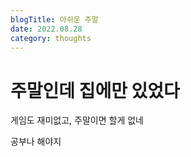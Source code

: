 ```yaml
---
blogTitle: 아쉬운 주말
date: 2022.08.28
category: thoughts
---
```


# 주말인데 집에만 있었다

게임도 재미없고, 주말이면 할게 없네

공부나 해야지
